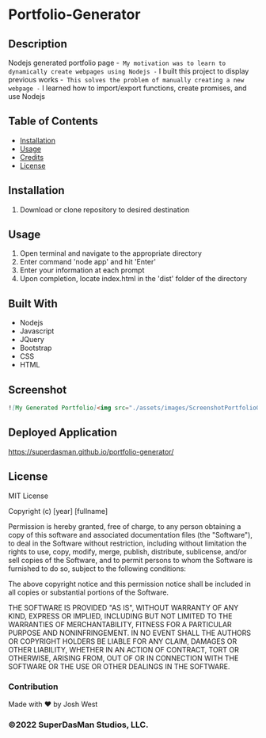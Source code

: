 # Portfolio-Generator

## Description

Nodejs generated portfolio page
 -` My motivation was to learn to dynamically create webpages using Nodejs
 -` I built this project to display previous works
 -` This solves the problem of manually creating a new webpage
 -` I learned how to import/export functions, create promises, and use Nodejs

## Table of Contents

- [Installation](#installation)
- [Usage](#usage)
- [Credits](#credits)
- [License](#license)

## Installation

1. Download or clone repository to desired destination

## Usage
1. Open terminal and navigate to the appropriate directory
2. Enter command 'node app' and hit 'Enter'
3. Enter your information at each prompt
4. Upon completion, locate index.html in the 'dist' folder of the directory

## Built With

 - Nodejs
 - Javascript
 - JQuery
 - Bootstrap
 - CSS
 - HTML

## Screenshot

  ```md
  ![My Generated Portfolio]<img src="./assets/images/ScreenshotPortfolioGenerator.png" />
  ```
  
## Deployed Application

https://superdasman.github.io/portfolio-generator/

## License

MIT License

Copyright (c) [year] [fullname]

Permission is hereby granted, free of charge, to any person obtaining a copy
of this software and associated documentation files (the "Software"), to deal
in the Software without restriction, including without limitation the rights
to use, copy, modify, merge, publish, distribute, sublicense, and/or sell
copies of the Software, and to permit persons to whom the Software is
furnished to do so, subject to the following conditions:

The above copyright notice and this permission notice shall be included in all
copies or substantial portions of the Software.

THE SOFTWARE IS PROVIDED "AS IS", WITHOUT WARRANTY OF ANY KIND, EXPRESS OR
IMPLIED, INCLUDING BUT NOT LIMITED TO THE WARRANTIES OF MERCHANTABILITY,
FITNESS FOR A PARTICULAR PURPOSE AND NONINFRINGEMENT. IN NO EVENT SHALL THE
AUTHORS OR COPYRIGHT HOLDERS BE LIABLE FOR ANY CLAIM, DAMAGES OR OTHER
LIABILITY, WHETHER IN AN ACTION OF CONTRACT, TORT OR OTHERWISE, ARISING FROM,
OUT OF OR IN CONNECTION WITH THE SOFTWARE OR THE USE OR OTHER DEALINGS IN THE
SOFTWARE.

### Contribution
Made with ❤️ by Josh West

### ©️2022 SuperDasMan Studios, LLC.


